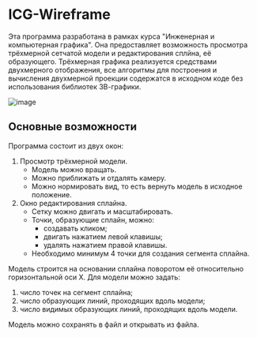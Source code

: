 # ICG-Wireframe

Эта программа разработана в рамках курса "Инженерная и компьютерная графика".
Она предоставляет возможность просмотра трёхмерной сетчатой модели и редактирования сплйна, её образующего. Трёхмерная графика реализуется средствами двухмерного отображения, все алгоритмы для построения и вычисления двухмерной проекции содержатся в исходном коде без использования библиотек 3В-графики.

![image](https://github.com/v-kharchenko/icg-wireframe/assets/139693859/349a94ad-4be3-433e-870e-ea510ec2d3cc)

## Основные возможности
Программа состоит из двух окон:
1) Просмотр трёхмерной модели.
   - Модель можно вращать.
   - Можно приближать и отдалять камеру.
   - Можно нормировать вид, то есть вернуть модель в исходное положение.
3) Окно редактирования сплайна.
   - Сетку можно двигать и масштабировать.
   - Точки, образующие сплайн, можно:
     - создавать кликом;
     - двигать нажатием левой клавишы;
     - удалять нажатием правой клавишы.
   - Необходимо минимум 4 точки для создания сегмента сплайна.

Модель строится на основании сплайна поворотом её относительно горизонтальной оси X. Для модели можно задать:
1) число точек на сегмент сплайна;
2) число образующих линий, проходящих вдоль модели;
3) число видимых образующих линий, проходящих вдоль модели.

Модель можно сохранять в файл и открывать из файла.

